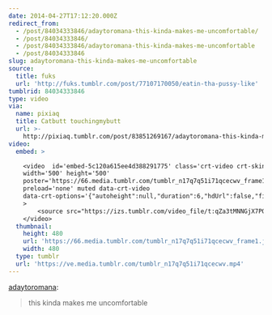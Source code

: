 ```yaml
---
date: 2014-04-27T17:12:20.000Z
redirect_from:
  - /post/84034333846/adaytoromana-this-kinda-makes-me-uncomfortable/
  - /post/84034333846/
  - /post/84034333846/adaytoromana-this-kinda-makes-me-uncomfortable
  - /post/84034333846
slug: adaytoromana-this-kinda-makes-me-uncomfortable
source:
  title: fuks
  url: 'http://fuks.tumblr.com/post/77107170050/eatin-tha-pussy-like'
tumblrid: 84034333846
type: video
via:
  name: pixiaq
  title: Catbutt touchingmybutt
  url: >-
    http://pixiaq.tumblr.com/post/83851269167/adaytoromana-this-kinda-makes-me-uncomfortable
video:
  embed: >

    <video  id='embed-5c120a615ee4d388291775' class='crt-video crt-skin-default'
    width='500' height='500'
    poster='https://66.media.tumblr.com/tumblr_n17q7q51i71qcecwv_frame1.jpg'
    preload='none' muted data-crt-video
    data-crt-options='{"autoheight":null,"duration":6,"hdUrl":false,"filmstrip":{"url":"https://25.media.tumblr.com/previews/tumblr_n17q7q51i71qcecwv_filmstrip.jpg","width":"200","height":"200"}}'
    >
        <source src="https://izs.tumblr.com/video_file/t:qZa3tMNNGjX7PQ45aXJ-jw/84034333846/tumblr_n17q7q51i71qcecwv" type="video/mp4">
    </video>
  thumbnail:
    height: 480
    url: 'https://66.media.tumblr.com/tumblr_n17q7q51i71qcecwv_frame1.jpg'
    width: 480
  type: tumblr
  url: 'https://ve.media.tumblr.com/tumblr_n17q7q51i71qcecwv.mp4'
---
```

<p><a href="http://adaytoromana.tumblr.com/post/83780707755/this-kinda-makes-me-uncomfortable" class="tumblr_blog">adaytoromana</a>:</p>

<blockquote><p>this kinda makes me uncomfortable </p></blockquote>

